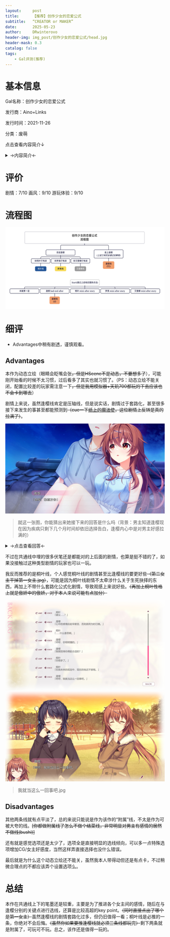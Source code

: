 ```yaml
---
layout:     post
title:      【推荐】创作少女的恋爱公式
subtitle:   “CREATOR or MAKER”
date:       2025-05-23
author:     DRwinterovo
header-img: img_post/创作少女的恋爱公式/head.jpg
header-mask: 0.3
catalog: false
tags:
    - Gal评测(推荐)
---
```


# 基本信息

Gal名称：创作少女的恋爱公式

发行商：Aino+Links

发行时间：2021-11-26

分类：废萌

点击查看内容简介↓

<details>
<summary>→内容简介←</summary>

<div markdown="1">

> 从今年开始搬到表妹家寄宿的主人公·镜寿季<br>寿季前往东京，其实心里还有一个秘密。<br><br>那就是，找回失去的作为创作者的力量——<br><br>曾经，寿季有一位青梅竹马少女。<br>她的名字，是彩濑逢樱<br><br>两人从小就很亲密，在创作上亦是良好的竞争关系。<br>然而，随着年龄的增长，寿季意识到自己与逢樱的不同之处。<br>此后，逢樱因为家庭原因搬到了东京。<br><br>分别的寿季和逢樱写信交流近况，<br>互赠彼此所写的小说。<br>但是，升学后逢樱突然失去了联系。<br><br>尽管如此，寿季仍坚持着创作，制作同人游戏，<br>并且在轻小说业界实现了商业出道。<br><br>顺利成长为创作者的寿季，<br>半年前因为某件事而遇到了低谷。<br>与同年的作家们一起生活的话，<br>说不定能够激发灵感、脱离低谷，寿季如此想着。<br>于是，他决定入读东京聚集着各领域创作者的私立才华学园<br><br>——然后，春天。<br>顺利考上才华学园的寿季前往了东京，与逢樱偶然地重逢了。

</div>
</details>

# 评价
剧情：7/10 画风：9/10 游玩体验：9/10

# 流程图

![](/img_post/创作少女的恋爱公式/流程图.png)

# 细评

* Advantages中稍有剧透，谨慎观看。

## Advantages

本作为动态立绘（眼睛会眨嘴会张~~，但是HScene不是动态，不要想多了~~），可能刚开始看的时候不太习惯，过后看多了其实也就习惯了。（PS：动态立绘不能关闭，配置比较差的玩家需注意一下~~，但是我用模拟器+天玑700都玩的下去应该也不会卡到哪去~~）

剧情上来说，虽然逢樱线肯定是压轴线，但是说实话，剧情过于套路化，甚至很多接下来发生的事甚至都能预测到~~（cue一下[纸上的魔法使](https://drwinterqwq.github.io/2025/04/05/%E7%BA%B8%E4%B8%8A%E9%AD%94%E6%B3%95%E4%BD%BF/)，这位剧情上反转是真的拉满了）~~。

![](/img_post/创作少女的恋爱公式/1.jpg)

> 就这一张图，你能猜出来她接下来的回答是什么吗（背景：男主知道逢樱现在因为疾病只剩下几个月时间却依旧选择告白，逢樱内心中是对男主好感拉满的）

<details>
<summary>→点击查看回答←</summary>

<div markdown="1">

___

![](/img_post/创作少女的恋爱公式/2.jpg)

> 你猜对了吗，是不是很简单就猜出来答案了

___

</div>
</details>

不过在共通线中埋的很多伏笔还是都能对的上后面的剧情，也算是挺不错的了，如果没接触过这种类型剧情的玩家也可以一玩。

我反而推荐的是桐叶线，个人感觉桐叶线的剧情甚至比逢樱线的要更好些~~（第二女主干掉第一女主.jpg）~~，可能是因为桐叶线剧情不太牵涉什么关于生死抉择的东西，再加上不带什么套路化公式化剧情，导致观感上来说好些。~~（再加上桐叶性格上就是傲娇中的傲娇，对于本人来说可能有点加分）~~

![](/img_post/创作少女的恋爱公式/3.jpg)
![](/img_post/创作少女的恋爱公式/4.jpg)

> 我就当这么一回事吧.jpg

## Disadvantages

其他两条线就有点平淡了，总的来说只能说是作为该作的“附属”线，不太是作为可被大夸的线。~~[你都做附属线了怎么不做个结菜线，非常明显对男主有感情的居然不做线(bushi)]~~

还有就是感觉选项还是太少了，选项全是直接明显的选线倾向，可以多一点特殊选项增加CG/女主好感度，当然这样弄直接选择也没什么错误。

最后就是为什么这个动态立绘还不能关，虽然我本人带得动但还是有点卡，不过稍微合理点的不都应该弄个设置选项么。

# 总结

本作在共通线上下的笔墨还是较重，主要是为了推进各个女主间的感情，随后在与逢樱分别的关键点进行选线，还算是比较高超的key point。~~（同时直接点出了哪个是第一女主）~~虽然逢樱线的剧情套路化过多，但仍旧值得一看；桐叶线是必推的一条，你绝对不会后悔。~~（虽然你如果要推逢樱线就必须三条线都玩完）~~剩下两条就是附属了，可玩可不玩。总之，该作还是值得一玩的。